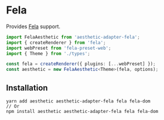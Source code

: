 # Fela

Provides [Fela](https://github.com/rofrischmann/fela) support.

```ts
import FelaAesthetic from 'aesthetic-adapter-fela';
import { createRenderer } from 'fela';
import webPreset from 'fela-preset-web';
import { Theme } from './types';

const fela = createRenderer({ plugins: [...webPreset] });
const aesthetic = new FelaAesthetic<Theme>(fela, options);
```

## Installation

```
yarn add aesthetic aesthetic-adapter-fela fela fela-dom
// Or
npm install aesthetic aesthetic-adapter-fela fela fela-dom
```
